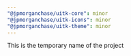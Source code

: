 ```yaml
---
"@jpmorganchase/uitk-core": minor
"@jpmorganchase/uitk-icons": minor
"@jpmorganchase/uitk-theme": minor
---
```


This is the temporary name of the project

